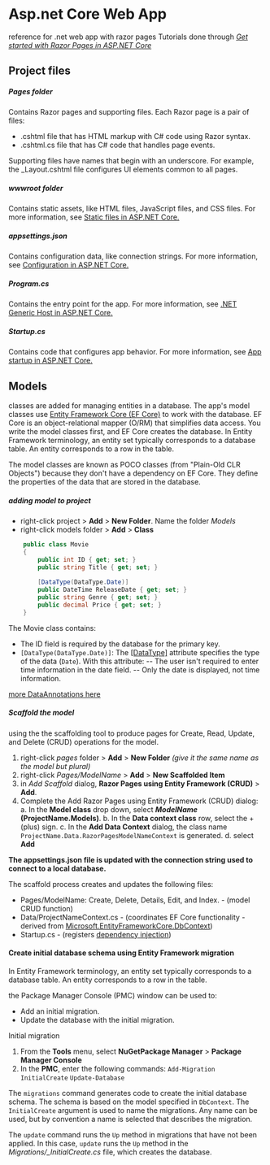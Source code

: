 # Asp.net Core Web App
reference for .net web app with razor pages
Tutorials done through *[Get started with Razor Pages in ASP.NET Core][1]*

## Project files

##### Pages folder
Contains Razor pages and supporting files. Each Razor page is a pair of files:

- .cshtml file that has HTML markup with C# code using Razor syntax.
- .cshtml.cs file that has C# code that handles page events.

Supporting files have names that begin with an underscore. For example, the _Layout.cshtml file configures UI elements common to all pages.

##### wwwroot folder
Contains static assets, like HTML files, JavaScript files, and CSS files. For more information, see [Static files in ASP.NET Core.](https://docs.microsoft.com/en-us/aspnet/core/fundamentals/static-files?view=aspnetcore-5.0)

##### appsettings.json
Contains configuration data, like connection strings. For more information, see [Configuration in ASP.NET Core.](https://docs.microsoft.com/en-us/aspnet/core/fundamentals/configuration/?view=aspnetcore-5.0)

##### Program.cs
Contains the entry point for the app. For more information, see [.NET Generic Host in ASP.NET Core.](https://docs.microsoft.com/en-us/aspnet/core/fundamentals/host/generic-host?view=aspnetcore-5.0)

##### Startup.cs
Contains code that configures app behavior. For more information, see [App startup in ASP.NET Core.](https://docs.microsoft.com/en-us/aspnet/core/fundamentals/startup?view=aspnetcore-5.0)

## Models

classes are added for managing entities in a database. The app's model classes use [Entity Framework Core (EF Core)][2] to work with the database. EF Core is an object-relational mapper (O/RM) that simplifies data access. You write the model classes first, and EF Core creates the database. In Entity Framework terminology, an entity set typically corresponds to a database table. An entity corresponds to a row in the table.

The model classes are known as POCO classes (from "Plain-Old CLR Objects") because they don't have a dependency on EF Core. They define the properties of the data that are stored in the database.

##### adding model to project

- right-click project > **Add** > **New Folder**. Name the folder *Models*
- right-click models folder > **Add** > **Class**

```c#
    public class Movie
    {
        public int ID { get; set; }
        public string Title { get; set; }
    
        [DataType(DataType.Date)]
        public DateTime ReleaseDate { get; set; }
        public string Genre { get; set; }
        public decimal Price { get; set; }
    }
```
The Movie class contains:

- The ID field is required by the database for the primary key.
- `[DataType(DataType.Date)]`: The [[DataType]](https://docs.microsoft.com/en-us/dotnet/api/system.componentmodel.dataannotations.datatypeattribute?view=net-5.0) attribute specifies the type of the data (`Date`). With this attribute:
-- The user isn't required to enter time information in the date field.
-- Only the date is displayed, not time information.

[more DataAnnotations here](https://docs.microsoft.com/en-us/dotnet/api/system.componentmodel.dataannotations?view=net-5.0)

##### Scaffold the model

using the the scaffolding tool to produce pages for Create, Read, Update, and Delete (CRUD) operations for the model.

1. right-click *pages* folder > **Add** > **New Folder** *(give it the same name as the model but plural)*
2. right-click *Pages/ModelName* > **Add** > **New Scaffolded Item**
3. in *Add Scaffold* dialog, **Razor Pages using Entity Framework (CRUD)** > **Add**.
4. Complete the Add Razor Pages using Entity Framework (CRUD) dialog:
a. In the **Model class** drop down, select ***ModelName* (ProjectName.Models)**.
b. In the **Data context class** row, select the + (plus) sign.
c. In the **Add Data Context** dialog, the class name `ProjectName.Data.RazorPagesModelNameContext` is generated.
d. select **Add**

**The appsettings.json file is updated with the connection string used to connect to a local database.**

The scaffold process creates and updates the following files:
- Pages/ModelName: Create, Delete, Details, Edit, and Index. - (model CRUD function)
- Data/ProjectNameContext.cs - (coordinates EF Core functionality - derived from [Microsoft.EntityFrameworkCore.DbContext](https://docs.microsoft.com/en-us/dotnet/api/microsoft.entityframeworkcore.dbcontext))
- Startup.cs - (registers [dependency injection](https://docs.microsoft.com/en-us/aspnet/core/fundamentals/dependency-injection?view=aspnetcore-5.0))

#### Create initial database schema using Entity Framework migration
In Entity Framework terminology, an entity set typically corresponds to a database table. An entity corresponds to a row in the table.

the Package Manager Console (PMC) window can be used to:
- Add an initial migration.
- Update the database with the initial migration.

Initial migration
1. From the **Tools** menu, select **NuGetPackage Manager** > **Package Manager Console**
2. In the **PMC**, enter the following commands:
`Add-Migration InitialCreate`
`Update-Database`

The `migrations` command generates code to create the initial database schema. The schema is based on the model specified in `DbContext`. The `InitialCreate` argument is used to name the migrations. Any name can be used, but by convention a name is selected that describes the migration.

The `update` command runs the `Up` method in migrations that have not been applied. In this case, `update` runs the `Up` method in the *Migrations/<time-stamp>_InitialCreate.cs* file, which creates the database.


[1]: https://docs.microsoft.com/en-us/aspnet/core/tutorials/razor-pages/razor-pages-start?view=aspnetcore-5.0&tabs=visual-studio
[2]: https://docs.microsoft.com/en-us/ef/core/
